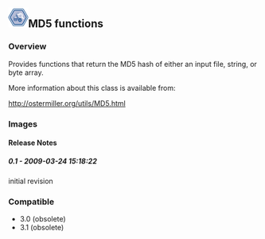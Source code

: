 ## <img src='./logo.jpg' width='40' height='40'>MD5 functions

### Overview
Provides functions that return the MD5 hash of either an input file, string, or byte array.

More information about this class is available from:

http://ostermiller.org/utils/MD5.html



### Images




#### Release Notes

##### 0.1 - 2009-03-24 15:18:22
initial revision
### Compatible
 -  3.0 (obsolete)
 -   3.1 (obsolete)